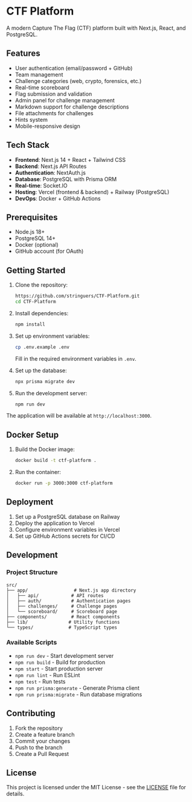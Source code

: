 # CTF Platform

A modern Capture The Flag (CTF) platform built with Next.js, React, and PostgreSQL.

## Features

- User authentication (email/password + GitHub)
- Team management
- Challenge categories (web, crypto, forensics, etc.)
- Real-time scoreboard
- Flag submission and validation
- Admin panel for challenge management
- Markdown support for challenge descriptions
- File attachments for challenges
- Hints system
- Mobile-responsive design

## Tech Stack

- **Frontend**: Next.js 14 + React + Tailwind CSS
- **Backend**: Next.js API Routes
- **Authentication**: NextAuth.js
- **Database**: PostgreSQL with Prisma ORM
- **Real-time**: Socket.IO
- **Hosting**: Vercel (frontend & backend) + Railway (PostgreSQL)
- **DevOps**: Docker + GitHub Actions

## Prerequisites

- Node.js 18+
- PostgreSQL 14+
- Docker (optional)
- GitHub account (for OAuth)

## Getting Started

1. Clone the repository:
   ```bash
   https://github.com/stringuers/CTF-Platform.git
   cd CTF-Platform
   ```

2. Install dependencies:
   ```bash
   npm install
   ```

3. Set up environment variables:
   ```bash
   cp .env.example .env
   ```
   Fill in the required environment variables in `.env`.

4. Set up the database:
   ```bash
   npx prisma migrate dev
   ```

5. Run the development server:
   ```bash
   npm run dev
   ```

The application will be available at `http://localhost:3000`.

## Docker Setup

1. Build the Docker image:
   ```bash
   docker build -t ctf-platform .
   ```

2. Run the container:
   ```bash
   docker run -p 3000:3000 ctf-platform
   ```

## Deployment

1. Set up a PostgreSQL database on Railway
2. Deploy the application to Vercel
3. Configure environment variables in Vercel
4. Set up GitHub Actions secrets for CI/CD

## Development

### Project Structure

```
src/
├── app/                 # Next.js app directory
│   ├── api/            # API routes
│   ├── auth/           # Authentication pages
│   ├── challenges/     # Challenge pages
│   └── scoreboard/     # Scoreboard page
├── components/         # React components
├── lib/               # Utility functions
└── types/             # TypeScript types
```

### Available Scripts

- `npm run dev` - Start development server
- `npm run build` - Build for production
- `npm start` - Start production server
- `npm run lint` - Run ESLint
- `npm test` - Run tests
- `npm run prisma:generate` - Generate Prisma client
- `npm run prisma:migrate` - Run database migrations

## Contributing

1. Fork the repository
2. Create a feature branch
3. Commit your changes
4. Push to the branch
5. Create a Pull Request

## License

This project is licensed under the MIT License - see the [LICENSE](LICENSE) file for details.
